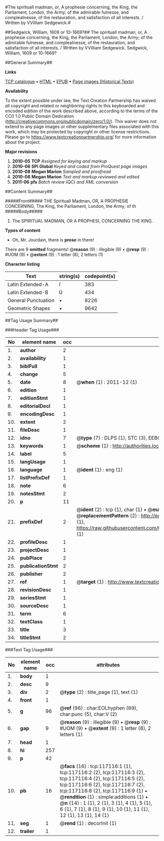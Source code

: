#The spirituall madman, or, A prophesie concerning, the King, the Parliament, London, the Army; of the admirable fulnesse, and compleatnesse, of the restauration, and satisfaction of all interests. / Written by VVilliam Sedgewick.#

##Sedgwick, William, 1609 or 10-1669?##
The spirituall madman, or, A prophesie concerning, the King, the Parliament, London, the Army; of the admirable fulnesse, and compleatnesse, of the restauration, and satisfaction of all interests. / Written by VVilliam Sedgewick.
Sedgwick, William, 1609 or 10-1669?

##General Summary##

**Links**

[TCP catalogue](http://www.ota.ox.ac.uk/tcp/)  • 
[HTML](http://tei.it.ox.ac.uk/tcp/Texts-HTML/free/A92/A92868.html)  • 
[EPUB](http://tei.it.ox.ac.uk/tcp/Texts-EPUB/free/A92/A92868.epub) • 
[Page images (Historical Texts)](https://historicaltexts.jisc.ac.uk/eebo-99864884e)

**Availability**

To the extent possible under law, the Text Creation Partnership has waived all copyright and related or neighboring rights to this keyboarded and encoded edition of the work described above, according to the terms of the CC0 1.0 Public Domain Dedication (http://creativecommons.org/publicdomain/zero/1.0/). This waiver does not extend to any page images or other supplementary files associated with this work, which may be protected by copyright or other license restrictions. Please go to https://www.textcreationpartnership.org/ for more information about the project.

**Major revisions**

1. __2010-05__ __TCP__ *Assigned for keying and markup*
1. __2010-06__ __SPi Global__ *Keyed and coded from ProQuest page images*
1. __2010-08__ __Megan Marion__ *Sampled and proofread*
1. __2010-08__ __Megan Marion__ *Text and markup reviewed and edited*
1. __2011-06__ __pfs__ *Batch review (QC) and XML conversion*

##Content Summary##

#####Front#####
THE Spirituall Madman, OR, A PROPHESIE CONCERNING, The King, the Parliament, London, the Army; of th
#####Body#####

1. The SPIRITUAL MADMAN, OR A PROPHESI, CONCERNING THE KING.

**Types of content**

  * Oh, Mr. Jourdain, there is **prose** in there!

There are 9 **omitted** fragments! 
 @__reason__ (9) : illegible (9)  •  @__resp__ (9) : #UOM (9)  •  @__extent__ (9) : 1 letter (8), 2 letters (1)

**Character listing**


|Text|string(s)|codepoint(s)|
|---|---|---|
|Latin Extended-A|ſ|383|
|Latin Extended-B|Ʋ|434|
|General Punctuation|•|8226|
|Geometric Shapes|▪|9642|

##Tag Usage Summary##

###Header Tag Usage###

|No|element name|occ|attributes|
|---|---|---|---|
|1.|__author__|2||
|2.|__availability__|1||
|3.|__biblFull__|1||
|4.|__change__|5||
|5.|__date__|8| @__when__ (1) : 2011-12 (1)|
|6.|__edition__|1||
|7.|__editionStmt__|1||
|8.|__editorialDecl__|1||
|9.|__encodingDesc__|1||
|10.|__extent__|2||
|11.|__fileDesc__|1||
|12.|__idno__|7| @__type__ (7) : DLPS (1), STC (3), EEBO-CITATION (1), PROQUEST (1), VID (1)|
|13.|__keywords__|1| @__scheme__ (1) : http://authorities.loc.gov/ (1)|
|14.|__label__|5||
|15.|__langUsage__|1||
|16.|__language__|1| @__ident__ (1) : eng (1)|
|17.|__listPrefixDef__|1||
|18.|__note__|6||
|19.|__notesStmt__|2||
|20.|__p__|11||
|21.|__prefixDef__|2| @__ident__ (2) : tcp (1), char (1)  •  @__matchPattern__ (2) : ([0-9\-]+):([0-9IVX]+) (1), (.+) (1)  •  @__replacementPattern__ (2) : http://eebo.chadwyck.com/downloadtiff?vid=$1&page=$2 (1), https://raw.githubusercontent.com/textcreationpartnership/Texts/master/tcpchars.xml#$1 (1)|
|22.|__profileDesc__|1||
|23.|__projectDesc__|1||
|24.|__pubPlace__|2||
|25.|__publicationStmt__|2||
|26.|__publisher__|2||
|27.|__ref__|1| @__target__ (1) : http://www.textcreationpartnership.org/docs/. (1)|
|28.|__revisionDesc__|1||
|29.|__seriesStmt__|1||
|30.|__sourceDesc__|1||
|31.|__term__|6||
|32.|__textClass__|1||
|33.|__title__|3||
|34.|__titleStmt__|2||


###Text Tag Usage###

|No|element name|occ|attributes|
|---|---|---|---|
|1.|__body__|1||
|2.|__desc__|9||
|3.|__div__|2| @__type__ (2) : title_page (1), text (1)|
|4.|__front__|1||
|5.|__g__|96| @__ref__ (96) : char:EOLhyphen (89), char:punc (5), char:V (2)|
|6.|__gap__|9| @__reason__ (9) : illegible (9)  •  @__resp__ (9) : #UOM (9)  •  @__extent__ (9) : 1 letter (8), 2 letters (1)|
|7.|__head__|1||
|8.|__hi__|257||
|9.|__p__|42||
|10.|__pb__|16| @__facs__ (16) : tcp:117116:1 (1), tcp:117116:2 (2), tcp:117116:3 (2), tcp:117116:4 (2), tcp:117116:5 (2), tcp:117116:6 (2), tcp:117116:7 (2), tcp:117116:8 (2), tcp:117116:9 (1)  •  @__rendition__ (1) : simple:additions (1)  •  @__n__ (14) : 1 (1), 2 (1), 3 (1), 4 (1), 5 (1), 6 (1), 7 (1), 8 (1), 9 (1), 10 (1), 11 (1), 12 (1), 13 (1), 14 (1)|
|11.|__seg__|1| @__rend__ (1) : decorInit (1)|
|12.|__trailer__|1||
